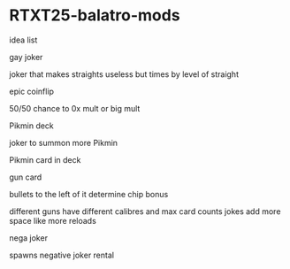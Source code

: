# RTXT25-balatro-mods

idea list

gay joker

joker that makes straights useless but times by level of straight

epic coinflip

50/50 chance to 0x mult or big mult

Pikmin deck

joker to summon more Pikmin

Pikmin card in deck

gun card

bullets to the left of it determine chip bonus

different guns have different calibres and max card counts jokes add more space like more reloads

nega joker

spawns negative joker rental
